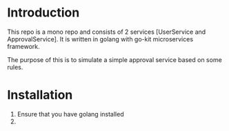 # Introduction
This repo is a mono repo and consists of 2 services [UserService and ApprovalService]. It is written in golang with go-kit microservices framework.

The purpose of this is to simulate a simple approval service based on some rules.

# Installation
1. Ensure that you have golang installed
2. 